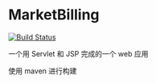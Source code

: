 # MarketBilling

[![Build Status](https://github.com/wingsjj/MarketBilling.svg?branch=master)](https://github.com/wingsjj/MarketBilling/actions)

一个用 Servlet 和 JSP 完成的一个 web 应用

使用 maven 进行构建
